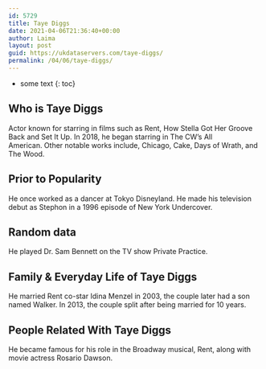 ```yaml
---
id: 5729
title: Taye Diggs
date: 2021-04-06T21:36:40+00:00
author: Laima
layout: post
guid: https://ukdataservers.com/taye-diggs/
permalink: /04/06/taye-diggs/
---
```


* some text
{: toc}


## Who is Taye Diggs
                  
                  
                  
Actor known for starring in films such as Rent, How Stella Got Her Groove Back and Set It Up. In 2018, he began starring in The CW&#8217;s All American. Other notable works include, Chicago, Cake, Days of Wrath, and The Wood.
                  
              
            
              
            
                
                
                
## Prior to Popularity
                  
                  
                  
He once worked as a dancer at Tokyo Disneyland. He made his television debut as Stephon in a 1996 episode of New York Undercover.
                  
              
            
              
            
                
                
                
## Random data
                  
                  
                  
He played Dr. Sam Bennett on the TV show Private Practice.
                  
              
            
              
            
                
                
                
## Family & Everyday Life of Taye Diggs
                  
                  
                  
He married Rent co-star Idina Menzel in 2003, the couple later had a son named Walker. In 2013, the couple split after being married for 10 years.
                  
              
            
              
            
                
                
                
## People Related With Taye Diggs
                  
                  
                  
He became famous for his role in the Broadway musical, Rent, along with movie actress Rosario Dawson.
                  
              
            
              
            
                
              
            
              
              
            
            
              
            
          
          
          